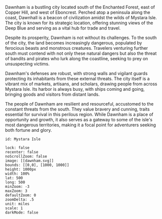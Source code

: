 Dawnham is a bustling city located south of the Enchanted Forest, east of Copper Hill, and west of Eboncrest. Perched atop a peninsula along the coast, Dawnhall is a beacon of civilization amidst the wilds of Mystara Isle. The city is known for its strategic location, offering stunning views of the Deep Blue and serving as a vital hub for trade and travel.

Despite its prosperity, Dawnham is not without its challenges. To the south of the city, the land becomes increasingly dangerous, populated by ferocious beasts and monstrous creatures. Travelers venturing further south must contend with not only these natural dangers but also the threat of bandits and pirates who lurk along the coastline, seeking to prey on unsuspecting victims.

Dawnham's defenses are robust, with strong walls and vigilant guards protecting its inhabitants from these external threats. The city itself is a vibrant mix of markets, artisans, and scholars, drawing people from across Mystara Isle. Its harbor is always busy, with ships coming and going, bringing goods and visitors from distant lands.

The people of Dawnham are resilient and resourceful, accustomed to the constant threats from the south. They value bravery and cunning, traits essential for survival in this perilous region. While Dawnham is a place of opportunity and growth, it also serves as a gateway to some of the isle's most dangerous territories, making it a focal point for adventurers seeking both fortune and glory.

```leaflet
id: Mystara Isle

lock: false
recenter: false
noScrollZoom: false
image: [[dawnham.svg]]
bounds: [[0,0], [1000, 1000]]
height: 1000px
width: 100%
lat: 500
long: 500
minZoom: -3
maxZoom: 3
defaultZoom: 0
zoomDelta: .5
unit: miles
scale: 1
darkMode: false
```

